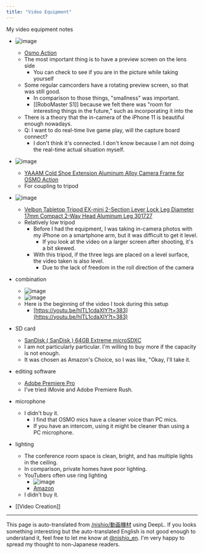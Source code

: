 ```yaml
---
title: "Video Equipment"
---
```


My video equipment notes
- ![image](https://gyazo.com/8db228e103c30196697e93c4fdfc6583/thumb/1000)
    - [Osmo Action](https://amzn.to/32kLtU8)
    - The most important thing is to have a preview screen on the lens side
        - You can check to see if you are in the picture while taking yourself
    - Some regular camcorders have a rotating preview screen, so that was still good.
        - In comparison to those things, "smallness" was important.
        - [[RoboMaster S1]] because we felt there was "room for interesting things in the future," such as incorporating it into the
    - There is a theory that the in-camera of the iPhone 11 is beautiful enough nowadays.
    - Q: I want to do real-time live game play, will the capture board connect?
        - I don't think it's connected. I don't know because I am not doing the real-time actual situation myself.
- ![image](https://gyazo.com/dd5a139b0679198384b3e44bc011d262/thumb/1000)
    - [YAAAM Cold Shoe Extension Aluminum Alloy Camera Frame for OSMO Action](https://amzn.to/2HHOuWR)
    - For coupling to tripod
- ![image](https://gyazo.com/89b8fdfb0d1e185eebf8db057fd4ed78/thumb/1000)
    - [Velbon Tabletop Tripod EX-mini 2-Section Lever Lock Leg Diameter 17mm Compact 2-Way Head Aluminum Leg 301727](https://amzn.to/30TJ6aC)
    - Relatively low tripod
        - Before I had the equipment, I was taking in-camera photos with my iPhone on a smartphone arm, but it was difficult to get it level.
            - If you look at the video on a larger screen after shooting, it's a bit skewed.
        - With this tripod, if the three legs are placed on a level surface, the video taken is also level.
            - Due to the lack of freedom in the roll direction of the camera
- combination
    - ![image](https://gyazo.com/846a7167b73c7d7ba4431c42edfd4908/thumb/1000)
    - ![image](https://gyazo.com/ecc38bc09e4c45e2e1d9060bee790994/thumb/1000)
    - Here is the beginning of the video I took during this setup
        - [https://youtu.be/hITL1cdaXlY?t=383](https://youtu.be/hITL1cdaXlY?t=383)


- SD card
    - [SanDisk ( SanDisk ) 64GB Extreme microSDXC](https://amzn.to/2ZzcG7W)
    - I am not particularly particular. I'm willing to buy more if the capacity is not enough.
    - It was chosen as Amazon's Choice, so I was like, "Okay, I'll take it.
- editing software
    - [Adobe Premiere Pro](https://www.adobe.com/jp/products/premiere.html)
    - I've tried iMovie and Adobe Premiere Rush.
- microphone
    - I didn't buy it.
        - I find that OSMO mics have a cleaner voice than PC mics.
        - If you have an intercom, using it might be cleaner than using a PC microphone.
- lighting
    - The conference room space is clean, bright, and has multiple lights in the ceiling.
    - In comparison, private homes have poor lighting.
    - YouTubers often use ring lighting
        - ![image](https://gyazo.com/bc87900f93b57cdfa3e7706a398a8869/thumb/1000)
        - [Amazon](https://amzn.to/2p7J15A)
    - I didn't buy it.

- [[Video Creation]]

---
This page is auto-translated from [/nishio/動画機材](https://scrapbox.io/nishio/動画機材) using DeepL. If you looks something interesting but the auto-translated English is not good enough to understand it, feel free to let me know at [@nishio_en](https://twitter.com/nishio_en). I'm very happy to spread my thought to non-Japanese readers.